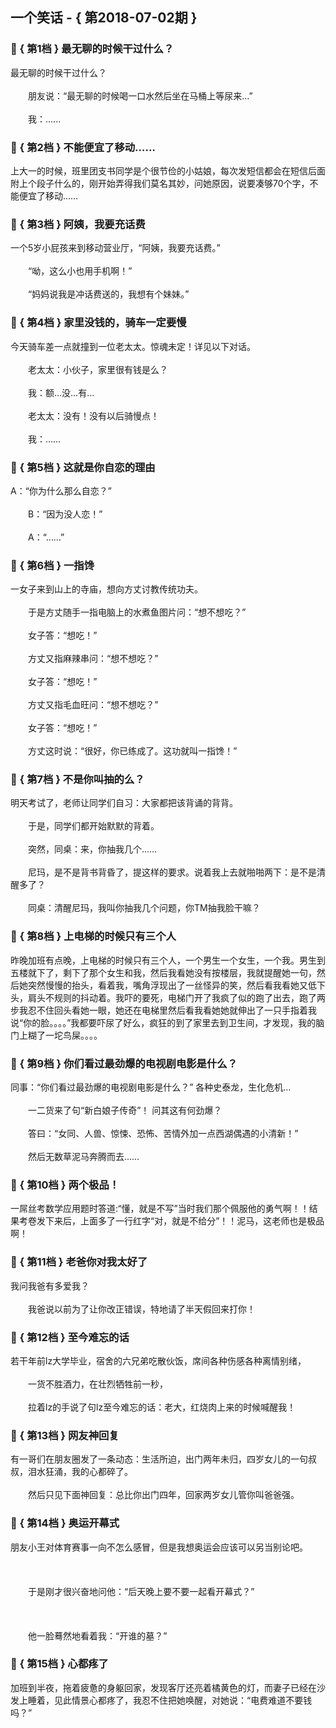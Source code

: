 ## 一个笑话 - { 第2018-07-02期 }
</hr>

### :jack_o_lantern: { 第1档 } 最无聊的时候干过什么？
最无聊的时候干过什么？<br/><br/>　　朋友说：“最无聊的时候喝一口水然后坐在马桶上等尿来...”<br/><br/>　　我：......


### :jack_o_lantern: { 第2档 } 不能便宜了移动……
上大一的时候，班里团支书同学是个很节俭的小姑娘，每次发短信都会在短信后面附上个段子什么的，刚开始弄得我们莫名其妙，问她原因，说要凑够70个字，不能便宜了移动……


### :jack_o_lantern: { 第3档 } 阿姨，我要充话费
一个5岁小屁孩来到移动营业厅，“阿姨，我要充话费。”<br/><br/>　　“呦，这么小也用手机啊！”<br/><br/>　　“妈妈说我是冲话费送的，我想有个妹妹。”


### :jack_o_lantern: { 第4档 } 家里没钱的，骑车一定要慢
今天骑车差一点就撞到一位老太太。惊魂未定！详见以下对话。<br/><br/>　　老太太：小伙子，家里很有钱是么？<br/><br/>　　我：额…没…有…<br/><br/>　　老太太：没有！没有以后骑慢点！<br/><br/>　　我：……


### :jack_o_lantern: { 第5档 } 这就是你自恋的理由
A：“你为什么那么自恋？”<br/><br/>　　B：“因为没人恋！”<br/><br/>　　A：“……”


### :jack_o_lantern: { 第6档 } 一指馋
一女子来到山上的寺庙，想向方丈讨教传统功夫。<br/><br/>　　于是方丈随手一指电脑上的水煮鱼图片问：“想不想吃？”<br/><br/>　　女子答：“想吃！”<br/><br/>　　方丈又指麻辣串问：“想不想吃？”<br/><br/>　　女子答：“想吃！”<br/><br/>　　方丈又指毛血旺问：“想不想吃？”<br/><br/>　　女子答：“想吃！”<br/><br/>　　方丈这时说：“很好，你已练成了。这功就叫一指馋！”


### :jack_o_lantern: { 第7档 } 不是你叫抽的么？
明天考试了，老师让同学们自习：大家都把该背诵的背背。<br/><br/>　　于是，同学们都开始默默的背着。<br/><br/>　　突然，同桌：来，你抽我几个……<br/><br/>　　尼玛，是不是背书背昏了，提这样的要求。说着我上去就啪啪两下：是不是清醒多了？<br/><br/>　　同桌：清醒尼玛，我叫你抽我几个问题，你TM抽我脸干嘛？


### :jack_o_lantern: { 第8档 } 上电梯的时候只有三个人
昨晚加班有点晚，上电梯的时候只有三个人，一个男生一个女生，一个我。男生到五楼就下了，剩下了那个女生和我，然后我看她没有按楼层，我就提醒她一句，然后她突然慢慢的抬头，看着我，嘴角浮现出了一丝怪异的笑，然后看我看她又低下头，肩头不规则的抖动着。我吓的要死，电梯门开了我疯了似的跑了出去，跑了两步我忍不住回头看她一眼，她还在电梯里然后看我看她她就伸出了一只手指着我说“你的脸。。。。”我都要吓尿了好么，疯狂的到了家里去到卫生间，才发现，我的脑门上糊了一坨鸟屎。。。。


### :jack_o_lantern: { 第9档 } 你们看过最劲爆的电视剧电影是什么？
同事：“你们看过最劲爆的电视剧电影是什么？” 各种史泰龙，生化危机…<br/><br/>　　一二货来了句“新白娘子传奇”！ 问其这有何劲爆？<br/><br/>　　答曰：“女同、人兽、惊悚、恐怖、苦情外加一点西湖偶遇的小清新！”<br/><br/>　　然后无数草泥马奔腾而去……


### :jack_o_lantern: { 第10档 } 两个极品！
一屌丝考数学应用题时答道:“懂，就是不写”当时我们那个佩服他的勇气啊！！结果考卷发下来后，上面多了一行红字“对，就是不给分”！！泥马，这老师也是极品啊！


### :jack_o_lantern: { 第11档 } 老爸你对我太好了
我问我爸有多爱我？<br/><br/>　　我爸说以前为了让你改正错误，特地请了半天假回来打你！


### :jack_o_lantern: { 第12档 } 至今难忘的话
若干年前lz大学毕业，宿舍的六兄弟吃散伙饭，席间各种伤感各种离情别绪，<br/><br/>　　一货不胜酒力，在壮烈牺牲前一秒，<br/><br/>　　拉着lz的手说了句lz至今难忘的话：老大，红烧肉上来的时候喊醒我！


### :jack_o_lantern: { 第13档 } 网友神回复
有一哥们在朋友圈发了一条动态：生活所迫，出门两年未归，四岁女儿的一句叔叔，泪水狂涌，我的心都碎了。<br/><br/>　　然后只见下面神回复：总比你出门四年，回家两岁女儿管你叫爸爸强。


### :jack_o_lantern: { 第14档 } 奥运开幕式
朋友小王对体育赛事一向不怎么感冒，但是我想奥运会应该可以另当别论吧。<br/><br/><br/><br/>　　于是刚才很兴奋地问他：“后天晚上要不要一起看开幕式？”<br/><br/><br/><br/>　　他一脸蓦然地看着我：“开谁的墓？”


### :jack_o_lantern: { 第15档 } 心都疼了
加班到半夜，拖着疲惫的身躯回家，发现客厅还亮着橘黄色的灯，而妻子已经在沙发上睡着，见此情景心都疼了，我忍不住把她唤醒，对她说：“电费难道不要钱吗？”

